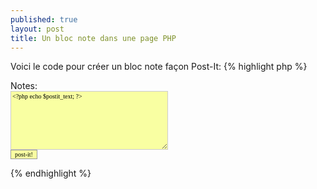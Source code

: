 ```yaml
---
published: true
layout: post
title: Un bloc note dans une page PHP
---
```

Voici le code pour créer un bloc note façon Post-It:
{% highlight php %}
<?
// Update post-it.txt
if ($_REQUEST[postit]){
$fp = fopen("post-it.txt","r+");
fwrite($fp,$_REQUEST[postit_text]);
ftruncate($fp,strlen($_REQUEST[postit_text]));
fclose($fp);
}

// Recupération du post-it.txt
$fp = fopen("post-it.txt","r");
$postit_text = fread($fp,filesize("post-it.txt"));
$postit_text = stripslashes($postit_text);
fclose($fp);
?>

<form name="form1" method="post" action="">
Notes:<br>
<textarea name='postit_text' style='background-color:#F9FFA2;scrollbar-base-color:#F9FFA2;scrollbar-arrow-color:black;border:1px solid #CCC;font-family:verdana;font-size:10px' rows='8' cols='42'>
<?php echo $postit_text; ?>
</textarea>
<br>
<input name="postit" type='submit' style='background-color:#F9FFA2;border:1px solid #999;font-family:verdana;font-size:10px' value='post-it!' />
</form>
{% endhighlight %}
